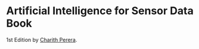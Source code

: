 # Artificial Intelligence for Sensor Data Book

1st Edition by [Charith Perera](https://www.charithperera.net/).
